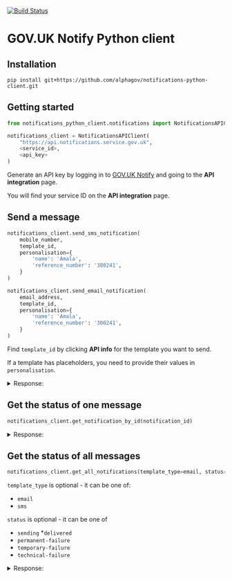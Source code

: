 [![Build Status](https://api.travis-ci.org/alphagov/notifications-python-client.svg?branch=master)](https://travis-ci.org/alphagov/notifications-python-client)

# GOV.UK Notify Python client


## Installation

```shell
pip install git+https://github.com/alphagov/notifications-python-client.git
```

## Getting started

```python
from notifications_python_client.notifications import NotificationsAPIClient

notifications_client = NotificationsAPIClient(
    "https://api.notifications.service.gov.uk",
    <service_id>,
    <api_key>
)
```

Generate an API key by logging in to
[GOV.UK Notify](https://www.notifications.service.gov.uk) and going to
the **API integration** page.

You will find your service ID on the **API integration** page.


## Send a message

```python
notifications_client.send_sms_notification(
    mobile_number,
    template_id,
    personalisation={
        'name': 'Amala',
        'reference_number': '300241',
    }
)
```

```python
notifications_client.send_email_notification(
    email_address,
    template_id,
    personalisation={
        'name': 'Amala',
        'reference_number': '300241',
    }
)
```

Find `template_id` by clicking **API info** for the template you want to send.

If a template has placeholders, you need to provide their values in `personalisation`.

<details> 
    <summary>
        Response:
    </summary>

<table>
  <thead>
    <tr>
        <td>Status
        </td>
        <td>Body
        </td>
    </tr>
  </thead>
  <tbody>
    <tr>
        <td>201
        </td>
        <td>
<pre>
{
  "data":{
    "notification": {
      "id":1
    },
    "body": "Dear Bill, your licence is due for renewal on 3 January 2016.",
    "template_version": 1,
    "subject": "Licence renewal"
  }
}
</pre> 
        </td>
    </tr>
    <tr>
        <td>429
        </td>
        <td>
<pre>
{"result": "error",
"message": "Exceeded send limits (50) for today"}
</pre>
        </td>
    </tr>
        <tr>
        <td>400
        </td>
        <td>
<pre>
{"result":"error",
"message":{"template": ["Missing personalisation: {template_placeholder_name}"]} 
</pre>
        </td>
    </tr>
        </tr>
        <tr>
        <td>400
        </td>
        <td>
<pre>
{"result":"error", 
"message"={"to": ["Invalid {notification_type} for restricted service")]}
</pre>
        </td>
    </tr>
  </tbody>
</table>

</details> 


## Get the status of one message

```python
notifications_client.get_notification_by_id(notification_id)
```

<details> 
    <summary>
        Response:
    </summary>
<table>
  <thead>
    <tr>
        <td>Status
        </td>
        <td>Body
        </td>
    </tr>
  </thead>
  <tbody>
    <tr>
        <td>201
        </td>
        <td>

<pre>
{
  "notification": {
    "status": "delivered",
    "to": "07515 987 456",
    "template": {
      "id": "5e427b42-4e98-46f3-a047-32c4a87d26bb",
      "name": "First template",
      "template_type": "sms"
    },
    "created_at": "2016-04-26T15:29:36.891512+00:00",
    "updated_at": "2016-04-26T15:29:38.724808+00:00",
    "sent_at": "2016-04-26T15:29:37.230976+00:00",
    "job": {
      "id": "f9043884-acac-46db-b2ea-f08cd8ec6d67",
      "original_file_name": "Test run"
    },
    "sent_at": "2016-04-26T15:29:37.230976+00:00",
    "id": "f163deaf-2d3f-4ec6-98fc-f23fa511518f",
    "content_char_count": 490,
    "service": "5cf87313-fddd-4482-a2ea-48e37320efd1",
    "reference": None,
    "sent_by": "mmg",
    "body": "Dear Bill, your licence is due for renewal on 3 January 2016."
    "date": "3 January 2016"
  }
}
</pre> 

        </td>
    </tr>
    <tr>
        <td>400
        </td>
        <td>
<pre>
{"result": "error", 
"message": "id: required field"}    
</pre>
        </td>
    </tr>
        <tr>
        <td>404
        </td>
        <td>
<pre>
{'message': 'No result found', 'result': 'error'}    
</pre>
        </td>
    </tr>

  </tbody>
</table>


</details> 



## Get the status of all messages

```python
notifications_client.get_all_notifications(template_type=email, status=sending)
```
`template_type` is optional - it can be one of:

* `email`
* `sms`

`status` is optional - it can be one of

* `sending`
*`delivered`
* `permanent-failure`
* `temporary-failure`
* `technical-failure`



<details> 
    <summary>
        Response:
    </summary>
<table>
  <thead>
    <tr>
        <td>Status
        </td>
        <td>Body
        </td>
    </tr>
  </thead>
  <tbody>
    <tr>
        <td>201
        </td>
        <td>
<pre>
{"notifications":
  [{
    "status": "delivered",
    "to": "07515 987 456",
    "template": {
      "id": "5e427b42-4e98-46f3-a047-32c4a87d26bb",
      "name": "First template",
      "template_type": "sms"
    },
    "job": {
      "id": "5cc9d7ae-ceb7-4565-8345-4931d71f8c2e",
      "original_file_name": "Test run"
    },
    "created_at": "2016-04-26T15:30:49.968969+00:00",
    "updated_at": "2016-04-26T15:30:50.853844+00:00",
    "sent_at": "2016-04-26T15:30:50.383634+00:00",
    "id": "04ae9bdc-92aa-4d6c-a0da-48587c03d4c7",
    "content_char_count": 446,
    "service": "5cf87313-fddd-4482-a2ea-48e37320efd1",
    "reference": None,
    "sent_by": "mmg"
    },
    {
    "status": "delivered",
    "to": "07515 987 456",
    "template": {
      "id": "5e427b42-4e98-46f3-a047-32c4a87d26bb",
      "name": "First template",
      "template_type": "sms"
    },
    "job": {
      "id": "f9043884-acac-46db-b2ea-f08cd8ec6d67",
      "original_file_name": "Test run"
    },
    "created_at": "2016-04-26T15:29:36.891512+00:00",
    "updated_at": "2016-04-26T15:29:38.724808+00:00",
    "sent_at": "2016-04-26T15:29:37.230976+00:00",
    "id": "f163deaf-2d3f-4ec6-98fc-f23fa511518f",
    "content_char_count": 490,
    "service": "5cf87313-fddd-4482-a2ea-48e37320efd1",
    "reference": None,
    "sent_by": "mmg"
    },
    …
  ],
  "links": {
    "last": "/notifications?page=3&template_type=sms&status=delivered",
    "next": "/notifications?page=2&template_type=sms&status=delivered"
  },
  "total": 162,
  "page_size": 50
}
</pre> 
        </td>
    </tr>
    <tr>
        <td>400
        </td>
        <td>
<pre>
{'message': {'status': {'0': {'status': ['Not a valid choice.']}}},
'result': 'error'}
</pre>
        </td>
        <tr>
        <td>400
        </td>
        <td>
<pre>
{'message': {'template_type': {'0': {'template_type': ['Not a valid choice.']}}},
 'result': 'error'}
</pre>
        </td>
    </tr>
    </tr>

  </tbody>
</table>

</details> 



